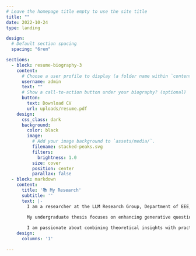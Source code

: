 ```yaml
---
# Leave the homepage title empty to use the site title
title: ""
date: 2022-10-24
type: landing

design:
  # Default section spacing
  spacing: "6rem"

sections:
  - block: resume-biography-3
    content:
      # Choose a user profile to display (a folder name within `content/authors/`)
      username: admin
      text: ""
      # Show a call-to-action button under your biography? (optional)
      button:
        text: Download CV
        url: uploads/resume.pdf
    design:
      css_class: dark
      background:
        color: black
        image:
          # Add your image background to `assets/media/`.
          filename: stacked-peaks.svg
          filters:
            brightness: 1.0
          size: cover
          position: center
          parallax: false
  - block: markdown
    content:
      title: '📚 My Research'
      subtitle: ''
      text: |-
        I am a researcher at the LLM Research Group, Department of EEE, BUET, under the supervision of Dr. Mohammad Ariful Haque. My work spans areas like Large Language Models (LLMs), signal processing, robotics, and automation.

        My undergraduate thesis focuses on enhancing generative question-answering systems using fine-tuned LLMs and reinforcement learning from human feedback. Currently, I am engaged in research on RLC circuit recognition and simulation, as well as developing a disease recognition system that utilizes medical image processing with variational encoders and one-class SVM for anomaly detection.
        
        I am passionate about combining theoretical insights with practical applications to solve real-world problems and always eager to collaborate on innovative projects. 😊
    design:
      columns: '1'
 
---
```


